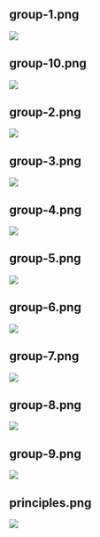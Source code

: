 ## group-1.png

![](/img/en/pattern-groups/group-1.png)

## group-10.png

![](/img/en/pattern-groups/group-10.png)

## group-2.png

![](/img/en/pattern-groups/group-2.png)

## group-3.png

![](/img/en/pattern-groups/group-3.png)

## group-4.png

![](/img/en/pattern-groups/group-4.png)

## group-5.png

![](/img/en/pattern-groups/group-5.png)

## group-6.png

![](/img/en/pattern-groups/group-6.png)

## group-7.png

![](/img/en/pattern-groups/group-7.png)

## group-8.png

![](/img/en/pattern-groups/group-8.png)

## group-9.png

![](/img/en/pattern-groups/group-9.png)

## principles.png

![](/img/en/pattern-groups/principles.png)

